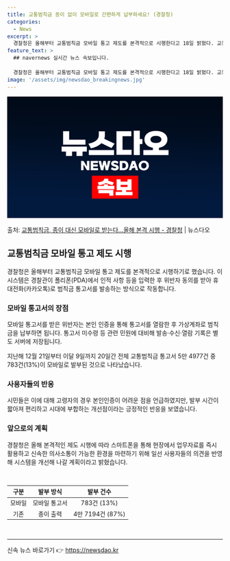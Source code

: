 ```yaml
---
title: 교통범칙금 종이 없이 모바일로 간편하게 납부하세요! (경찰청)
categories:
  - News
excerpt: >
  경찰청은 올해부터 교통범칙금 모바일 통고 제도를 본격적으로 시행한다고 18일 밝혔다. 교통범칙금 모바일 통고…
feature_text: >
  ## navernews 실시간 뉴스 속보입니다.

  경찰청은 올해부터 교통범칙금 모바일 통고 제도를 본격적으로 시행한다고 18일 밝혔다. 교통범칙금 모바일 통고…
image: '/assets/img/newsdao_breakingnews.jpg'
---
```


![뉴스다오 속보](/assets/img/newsdao_breakingnews.jpg)

<p>출처: <a href="https://newsdao.kr/3027" rel="dofollow">교통범칙금, 종이 대신 모바일로 받는다…올해 본격 시행 - 경찰청</a> | 뉴스다오</p>

<h2 data-ke-size="size26">교통범칙금 모바일 통고 제도 시행</h2>
<p data-ke-size="size16">경찰청은 올해부터 교통범칙금 모바일 통고 제도를 본격적으로 시행하기로 했습니다. 이 시스템은 경찰관이 폴리폰(PDA)에서 인적 사항 등을 입력한 후 위반자 동의를 받아 휴대전화(카카오톡)로 범칙금 통고서를 발송하는 방식으로 작동합니다.</p>

<h3 data-ke-size="size24">모바일 통고서의 장점</h3>
<p data-ke-size="size16">모바일 통고서를 받은 위반자는 본인 인증을 통해 통고서를 열람한 후 가상계좌로 범칙금을 납부하면 됩니다. 통고서 미수령 등 관련 민원에 대비해 발송·수신·열람 기록은 별도 서버에 저장됩니다.</p>

<p data-ke-size="size16">지난해 12월 21일부터 이달 9일까지 20일간 전체 교통범칙금 통고서 5만 4977건 중 783건(13%)이 모바일로 발부된 것으로 나타났습니다.</p>

<h3 data-ke-size="size24">사용자들의 반응</h3>
<p data-ke-size="size16">시민들은 이에 대해 고령자의 경우 본인인증이 어려운 점을 언급하였지만, 발부 시간이 짧아져 편리하고 시대에 부합하는 개선점이라는 긍정적인 반응을 보였습니다.</p>

<h3 data-ke-size="size24">앞으로의 계획</h3>
<p data-ke-size="size16">경찰청은 올해 본격적인 제도 시행에 따라 스마트폰을 통해 현장에서 업무자료를 즉시 활용하고 신속한 의사소통이 가능한 환경을 마련하기 위해 일선 사용자들의 의견을 반영해 시스템을 개선해 나갈 계획이라고 밝혔습니다.</p>

<p data-ke-size="size16">&nbsp;</p>

<table>
   <thead>
      <tr>
         <th style="text-align: center;">구분</th>
         <th style="text-align: center;">발부 방식</th>
         <th style="text-align: center;">발부 건수</th>
      </tr>
   </thead>
   <tbody>
      <tr>
         <td style="text-align: center;">모바일</td>
         <td style="text-align: center;">모바일 통고서</td>
         <td style="text-align: center;">783건 (13%)</td>
      </tr>
      <tr>
         <td style="text-align: center;">기존</td>
         <td style="text-align: center;">종이 출력</td>
         <td style="text-align: center;">4만 7194건 (87%)</td>
      </tr>
   </tbody>
</table>

<p data-ke-size="size16">&nbsp;</p>

<hr></hr> 

신속 뉴스 바로가기 👉 <a href="https://newsdao.kr" rel="dofollow">https://newsdao.kr</a>



